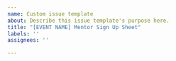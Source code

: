 ```yaml
---
name: Custom issue template
about: Describe this issue template's purpose here.
title: "[EVENT NAME] Mentor Sign Up Sheet"
labels: ''
assignees: ''

---
```



